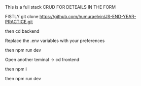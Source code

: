 This is a full stack CRUD FOR DETEAILS IN THE FORM

FISTLY git clone  https://github.com/humuraelvin/JS-END-YEAR-PRACTICE.git

then cd backend

Replace the .env variables with your preferences

then npm run dev

Open another teminal -> cd frontend

then npm i

then npm run dev
